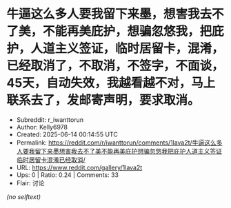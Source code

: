 # 牛逼这么多人要我留下来墨，想害我去不了美，不能再美庇护，想骗忽悠我，把庇护，人道主义签证，临时居留卡，混淆，已经取消了，不取消，不签字，不面谈，45天，自动失效，我越看越不对，马上联系去了，发邮寄声明，要求取消。

- Subreddit: r_iwanttorun
- Author: Kelly6978
- Created: 2025-06-14 00:14:55 UTC
- Permalink: https://reddit.com/r/iwanttorun/comments/1lava2t/牛逼这么多人要我留下来墨想害我去不了美不能再美庇护想骗忽悠我把庇护人道主义签证临时居留卡混淆已经取消/
- URL: https://www.reddit.com/gallery/1lava2t
- Ups: 0 | Ratio: 0.24 | Comments: 33
- Flair: 讨论

_(no selftext)_
